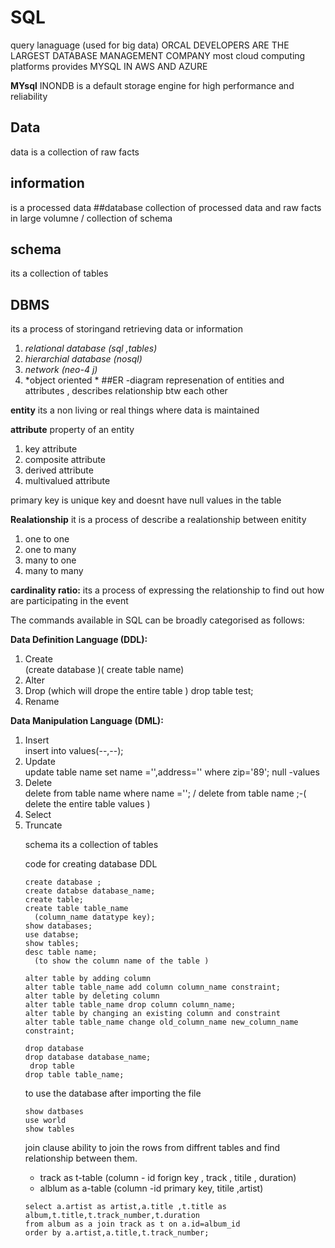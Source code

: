 # SQL
query lanaguage (used for big data)
ORCAL DEVELOPERS ARE THE LARGEST DATABASE MANAGEMENT COMPANY
most cloud computing platforms provides MYSQL IN AWS AND AZURE 

**MYsql**
INONDB is a default storage engine for high performance and reliability 

##  Data 
data is a collection of raw facts 
## information 
is a processed data 
##database
collection of processed data and raw facts in large volumne / collection of schema 
## schema 
its a collection of tables 
## DBMS
its a process of storingand retrieving data or information 
  1. *relational database (sql ,tables)*
  2. *hierarchial database (nosql)*
  3. *network (neo-4 j)*
  4. *object oriented *
##ER -diagram 
represenation of entities and attributes , describes relationship btw each other 

**entity**
its a non living or real things where data is maintained 

**attribute**
property of an entity 
1. key attribute 
2. composite attribute 
3. derived attribute 
4. multivalued attribute 

primary key is unique key and doesnt have null values in the table

**Realationship**
it is a process of describe a realationship between enitity 
1. one to one
2. one to many
3. many to one
4. many to many 

**cardinality ratio:**
its a process of expressing the relationship to find out how are participating in the event 
 
The commands available in SQL can be broadly categorised as follows:

**Data Definition Language (DDL):**

1. Create  
(create database )( create table name)
2. Alter
3. Drop 
(which will drope the entire table ) drop table test;
4. Rename

**Data Manipulation Language (DML):**

1. Insert  
insert into <table name> values(--,--);
2. Update  
update table name set name ='',address='' where zip='89'; null -values
3. Delete  
delete from table name where name ='';   / delete from table name ;-( delete the entire table values ) 
4. Select
5. Truncate

  
schema
its a collection of tables 

code for creating database
DDL
```
create database ;
create databse database_name;
create table;
create table table_name
  (column_name datatype key);
show databases;
use databse;
show tables;
desc table name;
  (to show the column name of the table )

alter table by adding column
alter table table_name add column column_name constraint;
alter table by deleting column
alter table table_name drop column column_name;
alter table by changing an existing column and constraint
alter table table_name change old_column_name new_column_name constraint;

drop database
drop database database_name;
 drop table
drop table table_name;
```

to use the database after importing the file 
```
show datbases
use world
show tables
```

join clause
ability to join the rows from diffrent tables and find relationship between them.
- track as t-table (column - id forign key , track , titile , duration)
- alblum as a-table (column -id primary key, titile ,artist)
  

```
select a.artist as artist,a.title ,t.title as album,t.title,t.track_number,t.duration
from album as a join track as t on a.id=album_id
order by a.artist,a.title,t.track_number;
```


